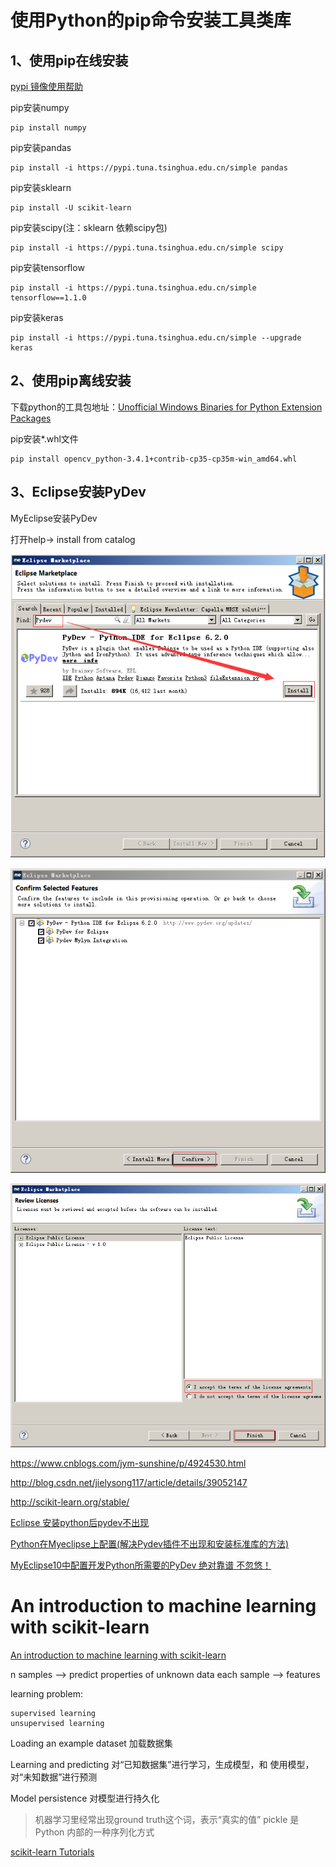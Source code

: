 # 使用Python的pip命令安装工具类库 #

## 1、使用pip在线安装 ##

[pypi 镜像使用帮助](https://mirrors.tuna.tsinghua.edu.cn/help/pypi/)

pip安装numpy

	pip install numpy

pip安装pandas

	pip install -i https://pypi.tuna.tsinghua.edu.cn/simple pandas

pip安装sklearn

	pip install -U scikit-learn

pip安装scipy(注：sklearn 依赖scipy包)

	pip install -i https://pypi.tuna.tsinghua.edu.cn/simple scipy

pip安装tensorflow

	pip install -i https://pypi.tuna.tsinghua.edu.cn/simple tensorflow==1.1.0

pip安装keras

	pip install -i https://pypi.tuna.tsinghua.edu.cn/simple --upgrade keras

## 2、使用pip离线安装 ##

下载python的工具包地址：[Unofficial Windows Binaries for Python Extension Packages](https://www.lfd.uci.edu/~gohlke/pythonlibs/)

pip安装*.whl文件

	pip install opencv_python‑3.4.1+contrib‑cp35‑cp35m‑win_amd64.whl

## 3、Eclipse安装PyDev ##


MyEclipse安装PyDev

打开help-> install from catalog

![](images/pydev/20180125182235.png)

![](images/pydev/20180125182305.png)

![](images/pydev/20180125182330.png)

https://www.cnblogs.com/jym-sunshine/p/4924530.html

http://blog.csdn.net/jielysong117/article/details/39052147

http://scikit-learn.org/stable/

[Eclipse 安装python后pydev不出现](https://www.cnblogs.com/MazeHong/p/7225087.html)

[Python在Myeclipse上配置(解决Pydev插件不出现和安装标准库的方法)](http://blog.csdn.net/danielntz/article/details/51429686)

[MyEclipse10中配置开发Python所需要的PyDev 绝对靠谱 不忽悠！](https://www.cnblogs.com/simith/p/5090716.html)


# An introduction to machine learning with scikit-learn #

[An introduction to machine learning with scikit-learn](http://scikit-learn.org/stable/tutorial/basic/tutorial.html)

n samples --> predict properties of unknown data
each sample --> features

learning problem:

	supervised learning
	unsupervised learning

Loading an example dataset 加载数据集

Learning and predicting 对“已知数据集”进行学习，生成模型，和 使用模型，对“未知数据”进行预测

Model persistence 对模型进行持久化

> 机器学习里经常出现ground truth这个词，表示“真实的值”
> pickle 是 Python 内部的一种序列化方式


[scikit-learn Tutorials](http://scikit-learn.org/stable/tutorial/index.html)



